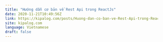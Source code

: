 ```yaml
---
title: "Hướng dẫn cơ bản về Rest Api trong ReactJs"
date: 2020-11-21T10:49:56Z
link: https://kipalog.com/posts/Huong-dan-co-ban-ve-Rest-Api-trong-ReactJs?utm_medium=RSS&utm_source=news.12bit.vn
site: kipalog.com
language: Vietnamese
draft: false
---
```

